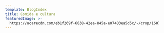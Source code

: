 ```yaml
---
template: BlogIndex
title: Comida e cultura
featuredImage: >-
  https://ucarecdn.com/eb1f269f-6638-42ea-845a-e07483ea5d5c/-/crop/1607x646/377,379/-/preview/
---
```


